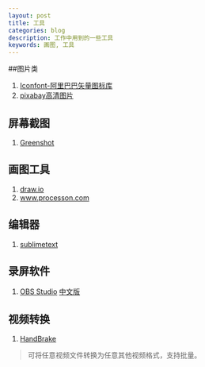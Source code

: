 ```yaml
---
layout: post
title: 工具
categories: blog
description: 工作中用到的一些工具
keywords: 画图, 工具
---
```




##图片类

1. [Iconfont-阿里巴巴矢量图标库](https://link.zhihu.com/?target=http%3A//www.iconfont.cn/)
2. [pixabay高清图片](https://pixabay.com/)

## 屏幕截图
1. [Greenshot](http://getgreenshot.org/)

## 画图工具
1. [draw.io](https://www.draw.io/)
2. www.processon.com

## 编辑器
1. [sublimetext](http://sublimetext.iaixue.com/dl/)

## 录屏软件
1. [OBS Studio](https://obsproject.com/download)
    [中文版](http://www.obsapp.net/)

## 视频转换
1. [HandBrake](https://github.com/HandBrake/HandBrake)
  >可将任意视频文件转换为任意其他视频格式，支持批量。


